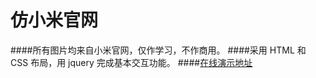 # 仿小米官网
####所有图片均来自小米官网，仅作学习，不作商用。
####采用 HTML 和 CSS 布局，用 jquery 完成基本交互功能。
####<a href="https://xu-duo.github.io/imitation_mi/">在线演示地址</a>
